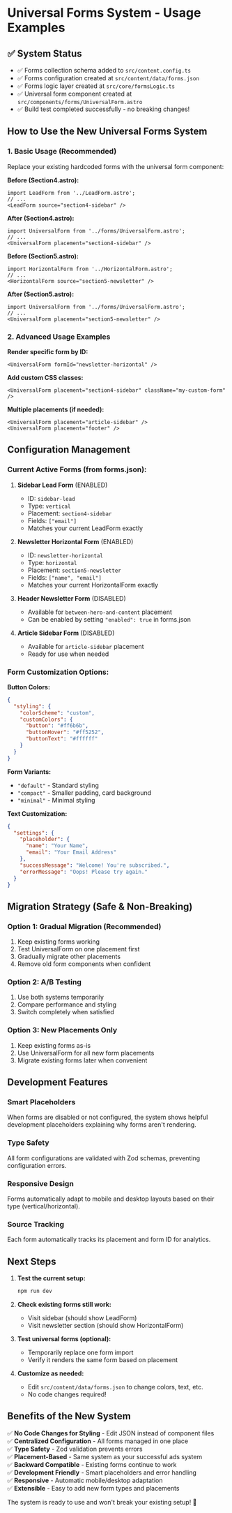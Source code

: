# Universal Forms System - Usage Examples

## ✅ System Status
- ✅ Forms collection schema added to `src/content.config.ts`
- ✅ Forms configuration created at `src/content/data/forms.json`
- ✅ Forms logic layer created at `src/core/formsLogic.ts`
- ✅ Universal form component created at `src/components/forms/UniversalForm.astro`
- ✅ Build test completed successfully - no breaking changes!

## How to Use the New Universal Forms System

### 1. Basic Usage (Recommended)

Replace your existing hardcoded forms with the universal form component:

**Before (Section4.astro):**
```astro
import LeadForm from '../LeadForm.astro';
// ...
<LeadForm source="section4-sidebar" />
```

**After (Section4.astro):**
```astro
import UniversalForm from '../forms/UniversalForm.astro';
// ...
<UniversalForm placement="section4-sidebar" />
```

**Before (Section5.astro):**
```astro
import HorizontalForm from '../HorizontalForm.astro';
// ...
<HorizontalForm source="section5-newsletter" />
```

**After (Section5.astro):**
```astro
import UniversalForm from '../forms/UniversalForm.astro';
// ...
<UniversalForm placement="section5-newsletter" />
```

### 2. Advanced Usage Examples

**Render specific form by ID:**
```astro
<UniversalForm formId="newsletter-horizontal" />
```

**Add custom CSS classes:**
```astro
<UniversalForm placement="section4-sidebar" className="my-custom-form" />
```

**Multiple placements (if needed):**
```astro
<UniversalForm placement="article-sidebar" />
<UniversalForm placement="footer" />
```

## Configuration Management

### Current Active Forms (from forms.json):

1. **Sidebar Lead Form** (ENABLED)
   - ID: `sidebar-lead`
   - Type: `vertical`
   - Placement: `section4-sidebar`
   - Fields: `["email"]`
   - Matches your current LeadForm exactly

2. **Newsletter Horizontal Form** (ENABLED)
   - ID: `newsletter-horizontal` 
   - Type: `horizontal`
   - Placement: `section5-newsletter`
   - Fields: `["name", "email"]`
   - Matches your current HorizontalForm exactly

3. **Header Newsletter Form** (DISABLED)
   - Available for `between-hero-and-content` placement
   - Can be enabled by setting `"enabled": true` in forms.json

4. **Article Sidebar Form** (DISABLED)
   - Available for `article-sidebar` placement
   - Ready for use when needed

### Form Customization Options:

**Button Colors:**
```json
{
  "styling": {
    "colorScheme": "custom",
    "customColors": {
      "button": "#ff6b6b",
      "buttonHover": "#ff5252",
      "buttonText": "#ffffff"
    }
  }
}
```

**Form Variants:**
- `"default"` - Standard styling
- `"compact"` - Smaller padding, card background
- `"minimal"` - Minimal styling

**Text Customization:**
```json
{
  "settings": {
    "placeholder": {
      "name": "Your Name",
      "email": "Your Email Address"
    },
    "successMessage": "Welcome! You're subscribed.",
    "errorMessage": "Oops! Please try again."
  }
}
```

## Migration Strategy (Safe & Non-Breaking)

### Option 1: Gradual Migration (Recommended)
1. Keep existing forms working
2. Test UniversalForm on one placement first
3. Gradually migrate other placements
4. Remove old form components when confident

### Option 2: A/B Testing
1. Use both systems temporarily
2. Compare performance and styling
3. Switch completely when satisfied

### Option 3: New Placements Only
1. Keep existing forms as-is
2. Use UniversalForm for all new form placements
3. Migrate existing forms later when convenient

## Development Features

### Smart Placeholders
When forms are disabled or not configured, the system shows helpful development placeholders explaining why forms aren't rendering.

### Type Safety
All form configurations are validated with Zod schemas, preventing configuration errors.

### Responsive Design
Forms automatically adapt to mobile and desktop layouts based on their type (vertical/horizontal).

### Source Tracking
Each form automatically tracks its placement and form ID for analytics.

## Next Steps

1. **Test the current setup:**
   ```bash
   npm run dev
   ```
   
2. **Check existing forms still work:**
   - Visit sidebar (should show LeadForm)
   - Visit newsletter section (should show HorizontalForm)
   
3. **Test universal forms (optional):**
   - Temporarily replace one form import
   - Verify it renders the same form based on placement
   
4. **Customize as needed:**
   - Edit `src/content/data/forms.json` to change colors, text, etc.
   - No code changes required!

## Benefits of the New System

✅ **No Code Changes for Styling** - Edit JSON instead of component files  
✅ **Centralized Configuration** - All forms managed in one place  
✅ **Type Safety** - Zod validation prevents errors  
✅ **Placement-Based** - Same system as your successful ads system  
✅ **Backward Compatible** - Existing forms continue to work  
✅ **Development Friendly** - Smart placeholders and error handling  
✅ **Responsive** - Automatic mobile/desktop adaptation  
✅ **Extensible** - Easy to add new form types and placements  

The system is ready to use and won't break your existing setup! 🎉